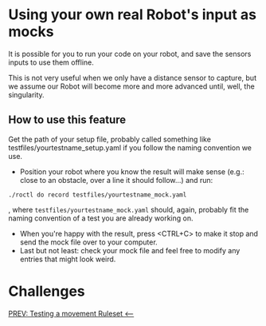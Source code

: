 # Using your own real Robot's input as mocks

It is possible for you to run your code on your robot, and save the sensors inputs to use them offline.

This is not very useful when we only have a distance sensor to capture, but we assume our Robot will become more and more advanced until, well, the singularity.

## How to use this feature
Get the path of your setup file, probably called something like testfiles/yourtestname_setup.yaml if you follow the naming convention we use.
- Position your robot where you know the result will make sense (e.g.: close to an obstacle, over a line it should follow...) and run:
```
./roctl do record testfiles/yourtestname_mock.yaml
```
, where `testfiles/yourtestname_mock.yaml` should, again, probably fit the naming convention of a test you are already working on.
- When you're happy with the result, press <CTRL+C> to make it stop and send the mock file over to your computer.
- Last but not least: check your mock file and feel free to modify any entries that might look weird.

# Challenges

[PREV: Testing a movement Ruleset <--](007_TestingExample.md)
